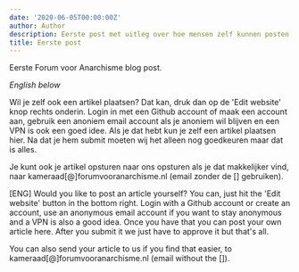 ```yaml
---
date: '2020-06-05T00:00:00Z'
author: Author
description: Eerste post met uitleg over hoe mensen zelf kunnen posten.
title: Eerste post
---
```

Eerste Forum voor Anarchisme blog post.

*English below*

Wil je zelf ook een artikel plaatsen?
Dat kan, druk dan op de 'Edit website' knop rechts onderin.
Login in met een Github account of maak een account aan, gebruik een anoniem email account als je anoniem wil blijven en een VPN is ook een goed idee. Als je dat hebt kun je zelf een artikel plaatsen hier. Na dat je hem submit moeten wij het alleen nog goedkeuren maar dat is alles.

Je kunt ook je artikel opsturen naar ons opsturen als je dat makkelijker vind, naar kameraad[@]forumvooranarchisme.nl (email zonder de [] gebruiken).

[ENG]
Would you like to post an article yourself?
You can, just hit the 'Edit website' button in the bottom right.
Login with a Github account or create an account, use an anonymous email account if you want to stay anonymous and a VPN is also a good idea. Once you have that you can post your own article here. After you submit it we just have to approve it but that's all.

You can also send your article to us if you find that easier, to kameraad[@]forumvooranarchisme.nl (email without the []).
